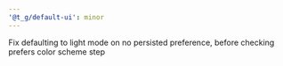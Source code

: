 ```yaml
---
'@t_g/default-ui': minor
---
```


Fix defaulting to light mode on no persisted preference, before checking prefers color scheme step
